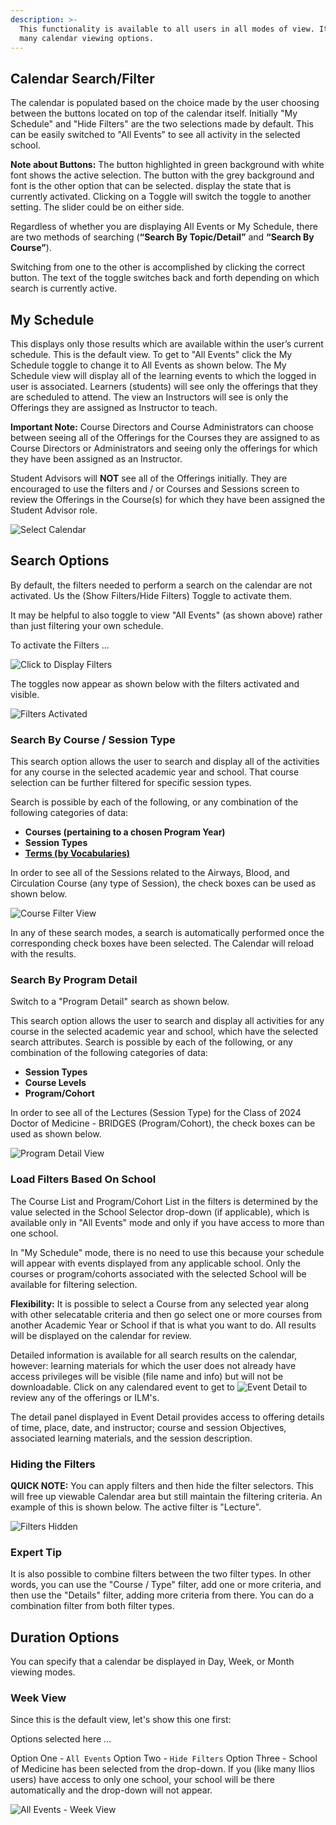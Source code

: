 ```yaml
---
description: >-
  This functionality is available to all users in all modes of view. It provides
  many calendar viewing options.
---
```


## Calendar Search/Filter

The calendar is populated based on the choice made by the user choosing between the buttons located on top of the calendar itself. Initially "My Schedule" and "Hide Filters" are the two selections made by default. This can be easily switched to "All Events" to see all activity in the selected school.

**Note about Buttons:** The button highlighted in green background with white font shows the active selection. The button with the grey background and font is the other option that can be selected. display the state that is currently activated. Clicking on a Toggle will switch the toggle to another setting. The slider could be on either side.

Regardless of whether you are displaying All Events or My Schedule, there are two methods of searching (**“Search By Topic/Detail”** and **“Search By Course”**).

Switching from one to the other is accomplished by clicking the correct button. The text of the toggle switches back and forth depending on which search is currently active.


## My Schedule

This displays only those results which are available within the user’s current schedule. This is the default view. To get to "All Events" click the My Schedule toggle to change it to All Events as shown below. The My Schedule view will display all of the learning events to which the logged in user is associated. Learners (students) will see only the offerings that they are scheduled to attend. The view an Instructors will see is only the Offerings they are assigned as Instructor to teach.

**Important Note:** Course Directors and Course Administrators can choose between seeing all of the Offerings for the Courses they are assigned to as Course Directors or Administrators and seeing only the offerings for which they have been assigned as an Instructor.

Student Advisors will **NOT** see all of the Offerings initially. They are encouraged to use the filters and / or Courses and Sessions screen to review the Offerings in the Course(s) for which they have been assigned the Student Advisor role.

![Select Calendar](../images/calendar_srch_images/dashboard.png)

## Search Options

By default, the filters needed to perform a search on the calendar are not activated. Us the (Show Filters/Hide Filters) Toggle to activate them.

It may be helpful to also toggle to view "All Events" (as shown above) rather than just filtering your own schedule.

To activate the Filters ...

![Click to Display Filters](../images/calendar_srch_images/display_filters.png)

The toggles now appear as shown below with the filters activated and visible.

![Filters Activated](../images/calendar_srch_images/filters_displayed.png)

### Search By Course / Session Type

This search option allows the user to search and display all of the activities for any course in the selected academic year and school. That course selection can be further filtered for specific session types.

Search is possible by each of the following, or any combination of the following categories of data:

* **Courses (pertaining to a chosen Program Year)**
* **Session Types**
* **[**Terms (by Vocabularies)**](https://iliosproject.gitbook.io/ilios-user-guide/schools/vocabularies)**

In order to see all of the Sessions related to the Airways, Blood, and Circulation Course (any type of Session), the check boxes can be used as shown below.

![Course Filter View](../images/calendar_srch_images/filters_course.png)

In any of these search modes, a search is automatically performed once the corresponding check boxes have been selected. The Calendar will reload with the results.

### Search By Program Detail

Switch to a "Program Detail" search as shown below.

This search option allows the user to search and display all activities for any course in the selected academic year and school, which have the selected search attributes. Search is possible by each of the following, or any combination of the following categories of data:

* **Session Types**
* **Course Levels**
* **Program/Cohort**

In order to see all of the Lectures (Session Type) for the Class of 2024 Doctor of Medicine - BRIDGES (Program/Cohort), the check boxes can be used as shown below.

![Program Detail View](../images/calendar_srch_images/program_detail_view.png)

### Load Filters Based On School

The Course List and Program/Cohort List in the filters is determined by the value selected in the School Selector drop-down (if applicable), which is available only in "All Events" mode and only if you have access to more than one school. 

In "My Schedule" mode, there is no need to use this because your schedule will appear with events displayed from any applicable school. Only the courses or program/cohorts associated with the selected School will be available for filtering selection. 

**Flexibility:** It is possible to select a Course from any selected year along with other selecatable criteria and then go select one or more courses from another Academic Year or School if that is what you want to do. All results will be displayed on the calendar for review.

Detailed information is available for all search results on the calendar, however: learning materials for which the user does not already have access privileges will be visible (file name and info) but will not be downloadable. Click on any calendared event to get to ![Event Detail](https://iliosproject.gitbook.io/ilios-user-guide/dashboard/event-detail-view) to review any of the offerings or ILM's.

The detail panel displayed in Event Detail provides access to offering details of time, place, date, and instructor; course and session Objectives, associated learning materials, and the session description. 

### Hiding the Filters

**QUICK NOTE:** You can apply filters and then hide the filter selectors. This will free up viewable Calendar area but still maintain the filtering criteria. An example of this is shown below. The active filter is "Lecture".

![Filters Hidden](../images/calendar_srch_images/day_view_filters_hidden.png)

### Expert Tip

It is also possible to combine filters between the two filter types. In other words, you can use the "Course / Type" filter, add one or more criteria, and then use the "Details" filter, adding more criteria from there. You can do a combination filter from both filter types.

## Duration Options

You can specify that a calendar be displayed in Day, Week, or Month viewing modes.

### Week View

Since this is the default view, let's show this one first: 

Options selected here ...

Option One - `All Events` 
Option Two - `Hide Filters` 
Option Three - School of Medicine has been selected from the drop-down. If you (like many Ilios users) have access to only one school, your school will be there automatically and the drop-down will not appear.

![All Events - Week View](../images/calendar_srch_images/all_school_events_week_view.png)

